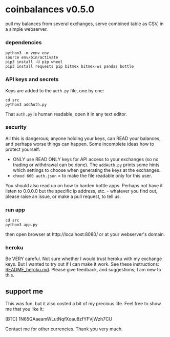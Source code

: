 # coinbalances v0.5.0

pull my balances from several exchanges, serve combined table as CSV, in a simple webserver.

### dependencies
```
python3 -m venv env
source env/bin/activate
pip3 install -U pip wheel
pip3 install requests pip bitmex bitmex-ws pandas bottle
```

### API keys and secrets
Keys are added to the `auth.py` file, one by one:

    cd src
    python3 addAuth.py
    
That  `auth.py` is human readable, open it in any text editor. 

### security
All this is dangerous; anyone holding your keys, can READ your balances, and perhaps worse things can happen. Some incomplete ideas how to protect yourself:

* ONLY use READ ONLY keys for API access to your exchanges (so no trading or withdrawal can be done). The `addAuth.py` prints some hints which settings to choose when generating the keys at the exchanges.  
* `chmod 600 auth.json` = to make the file readable only for this user.

You should also read up on how to harden bottle apps. Perhaps not have it listen to 0.0.0.0 but the specific ip address, etc. - whatever you find out, please raise an issue, or make a pull request, to tell us.

### run app

    cd src
    python3 app.py
    
then open browser at http://localhost:8080/ or at your webserver's domain.

### heroku
Be VERY careful. Not sure whether I would trust heroku with my exchange keys. But I wanted to try out if I can make it work. See these instructions: [README_heroku.md](README_heroku.md). Please give feedback, and suggestions; I am new to this.

## support me
This was fun, but it also costed a bit of my precious life. Feel free to show me that you like it:

[BTC] 1N65GAaeamWLutNqfXoau8zfYFVjWzh7CU  

Contact me for other currencies. Thank you very much. 

